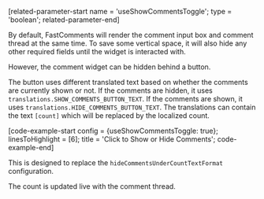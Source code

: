 [related-parameter-start name = 'useShowCommentsToggle'; type = 'boolean'; related-parameter-end]

By default, FastComments will render the comment input box and comment thread at the same time. To save some vertical space,
it will also hide any other required fields until the widget is interacted with.

However, the comment widget can be hidden behind a button.

The button uses different translated text based on whether
the comments are currently shown or not. If the comments are hidden, it uses `translations.SHOW_COMMENTS_BUTTON_TEXT`. If the
comments are shown, it uses `translations.HIDE_COMMENTS_BUTTON_TEXT`. The translations can contain the text `[count]` which will
be replaced by the localized count.

[code-example-start config = {useShowCommentsToggle: true}; linesToHighlight = [6]; title = 'Click to Show or Hide Comments'; code-example-end]

This is designed to replace the `hideCommentsUnderCountTextFormat` configuration.

The count is updated live with the comment thread.

